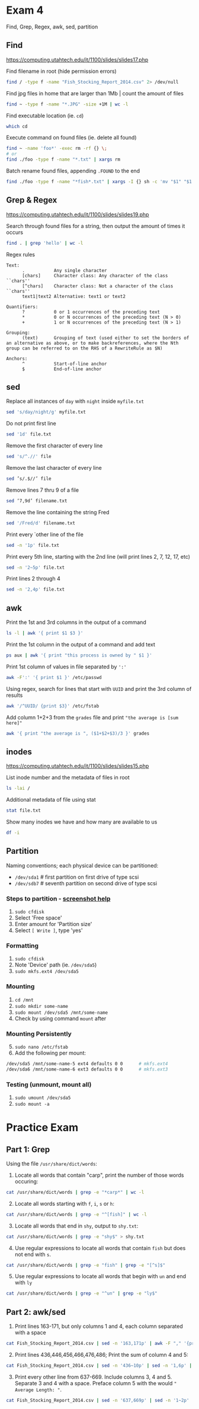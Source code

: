 # Exam 4
Find, Grep, Regex, awk, sed, partition

## Find
https://computing.utahtech.edu/it/1100/slides/slides17.php

Find filename in root (hide permission errors)
```bash
find / -type f -name "Fish_Stocking_Report_2014.csv" 2> /dev/null
```

Find jpg files in home that are larger than 1Mb | count the amount of files
```bash
find ~ -type f -name "*.JPG" -size +1M | wc -l
```

Find executable location (ie. `cd`)
```bash
which cd
```

Execute command on found files (ie. delete all found)
```bash
find ~ -name 'foo*' -exec rm -rf {} \;
# or
find ./foo -type f -name "*.txt" | xargs rm
```

Batch rename found files, appending `.FOUND` to the end
```bash
find ./foo -type f -name "*fish*.txt" | xargs -I {} sh -c 'mv "$1" "$1.FOUND"' _ {}
```

## Grep & Regex

https://computing.utahtech.edu/it/1100/slides/slides19.php

Search through found files for a string, then output the amount of times it occurs
```bash
find . | grep 'hello' | wc -l
```

Regex rules
```
Text:
      .           Any single character
      [chars]     Character class: Any character of the class ``chars''
      [^chars]    Character class: Not a character of the class ``chars''
      text1|text2 Alternative: text1 or text2

Quantifiers:
      ?           0 or 1 occurrences of the preceding text
      *           0 or N occurrences of the preceding text (N > 0)
      +           1 or N occurrences of the preceding text (N > 1)

Grouping:
      (text)      Grouping of text (used either to set the borders of an alternative as above, or to make backreferences, where the Nth group can be referred to on the RHS of a RewriteRule as $N)

Anchors:
      ^           Start-of-line anchor
      $           End-of-line anchor
```

## sed

Replace all instances of `day` with `night` inside `myfile.txt`
```bash
sed 's/day/night/g' myfile.txt
```

Do not print first line
```bash
sed '1d' file.txt
```

Remove the first character of every line
```bash
sed 's/^.//' file
```

Remove the last character of every line
```bash
sed ’s/.$//’ file
```

Remove lines 7 thru 9 of a file
```bash
sed ‘7,9d’ filename.txt
```

Remove the line containing the string Fred
```bash
sed '/Fred/d' filename.txt
```

Print every `other line of the file
```bash
sed -n '1p' file.txt
```

Print every 5th line, starting with the 2nd line (will print lines 2, 7, 12, 17, etc)
```bash
sed -n '2~5p' file.txt
```

Print lines 2 through 4
```bash
sed -n '2,4p' file.txt
```

## awk
Print the 1st and 3rd columns in the output of a command
```bash
ls -l | awk '{ print $1 $3 }'
```

Print the 1st column in the output of a command and add text
```bash
ps aux | awk '{ print "this process is owned by " $1 }'
```

Print 1st column of values in file separated by `':'`
```bash
awk -F':' '{ print $1 }' /etc/passwd
```

Using regex, search for lines that start with `UUID` and print the 3rd column of results
```bash
awk '/^UUID/ {print $3}' /etc/fstab
```

Add column 1+2+3 from the `grades` file and print `"the average is [sum here]"`
```bash
awk '{ print "the average is ", ($1+$2+$3)/3 }' grades
```


## inodes

https://computing.utahtech.edu/it/1100/slides/slides15.php

List inode number and the metadata of files in root
```bash
ls -lai /
```

Additional metadata of file using stat
```bash
stat file.txt
```

Show many inodes we have and how many are available to us
```bash
df -i
```

## Partition

Naming conventions; each physical device can be partitioned:
- `/dev/sda1` # first partition on first drive of type scsi
- `/dev/sdb7` # seventh partition on second drive of type scsi

### Steps to partition - [screenshot help](https://utahtech.instructure.com/courses/897667/files/154748053?module_item_id=22616069)
1. `sudo cfdisk`
2. Select 'Free space'
3. Enter amount for 'Partition size'
4. Select `[ Write ]`, type 'yes'

### Formatting
1. `sudo cfdisk`
2. Note 'Device' path (ie. `/dev/sda5`)
3. `sudo mkfs.ext4 /dev/sda5`


### Mounting
1. `cd /mnt`
2. `sudo mkdir some-name`
3. `sudo mount /dev/sda5 /mnt/some-name`
4.  Check by using command `mount` after

### Mounting Persistently
5. `sudo nano /etc/fstab`
6. Add the following per mount:

```bash
/dev/sda5 /mnt/some-name-5 ext4 defaults 0 0      # mkfs.ext4
/dev/sda6 /mnt/some-name-6 ext3 defaults 0 0      # mkfs.ext3
```

### Testing (unmount, mount all)
1. `sudo umount /dev/sda5`
2. `sudo mount -a`


# Practice Exam

## Part 1: Grep
Using the file `/usr/share/dict/words`:

1. Locate all words that contain "carp", print the number of those words occuring:

```bash
cat /usr/share/dict/words | grep -e "*carp*" | wc -l
```

2. Locate all words starting with `f`, `i`, `s` or `h`:
```bash
cat /usr/share/dict/words | grep -e "^[fish]" | wc -l
```

3. Locate all words that end in `shy`, output to `shy.txt`:
```bash
cat /usr/share/dict/words | grep -e "shy$" > shy.txt
```

4. Use regular expressions to locate all words that contain `fish` but does not end with `s`.
```bash
cat /usr/share/dict/words | grep -e "fish" | grep -e "[^s]$"
```

5. Use regular expressions to locate all words that begin with `un` and end with `ly`
```bash
cat /usr/share/dict/words | grep -e "^un" | grep -e "ly$"
```

## Part 2: awk/sed
1. Print lines 163-171, but only columns 1 and 4, each column separated with a space
```bash
cat Fish_Stocking_Report_2014.csv | sed -n '163,171p' | awk -F "," '{print $1 " " $4}'
```

2. Print lines 436,446,456,466,476,486; Print the sum of column 4 and 5:
```bash
cat Fish_Stocking_Report_2014.csv | sed -n '436~10p' | sed -n '1,6p' | awk -F ',' '{print $4+$5}'
```

3. Print every other line from 637-669. Include columns 3, 4 and 5. Separate 3 and 4 with a space.
Preface column 5 with the would `" Average Length: "`.
```bash
cat Fish_Stocking_Report_2014.csv | sed -n '637,669p' | sed -n '1~2p' | awk -F "," '{print $3 " " $4 " Average Length: " $5}'
```

